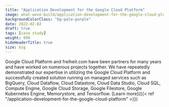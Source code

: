 ```yaml
---
title: "Application Development for the Google Cloud Platform"
image: what-weve-build/application-development-for-the-google-cloud-platform.webp
backgroundColorClass: "bg-pale-purple"
date: 2022-02-02
draft: true
tags: [case study]
weight: 999
hideHeaderTitle: true
size: big
---
```


Google Cloud Platform and freiheit.com have been partners for many years and have worked on numerous projects together. We have repeatedly demonstrated our expertise in utilizing the Google Cloud Platform and successfully created solution running on managed services such as BigQuery, Cloud Dataflow, Cloud Datastore, Cloud Data Studio, Cloud SQL, Compute Engine, Google Cloud Storage, Google Filestore, Google Kubernetes Engine, Memorystore, and Tensorflow. [Learn more]({{< ref "/application-development-for-the-google-cloud-platform" >}})